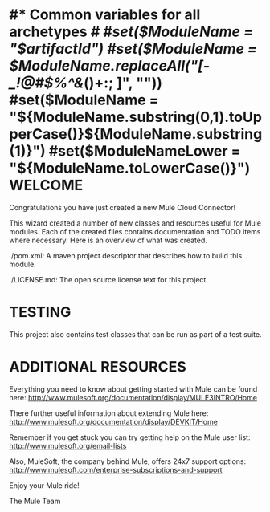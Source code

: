 #* Common variables for all archetypes *#
#set($ModuleName = "$artifactId")
#set($ModuleName = $ModuleName.replaceAll("[-_!@#$%^&*()+:; ]", ""))
#set($ModuleName = "${ModuleName.substring(0,1).toUpperCase()}${ModuleName.substring(1)}")
#set($ModuleNameLower = "${ModuleName.toLowerCase()}")
WELCOME
=======
Congratulations you have just created a new Mule Cloud Connector!

This wizard created a number of new classes and resources useful for Mule
modules.  Each of the created files contains documentation and TODO
items where necessary.  Here is an overview of what was created.

./pom.xml:
A maven project descriptor that describes how to build this module.

./LICENSE.md:
The open source license text for this project.

TESTING
=======

This  project also contains test classes that can be run as part of a test
suite.

ADDITIONAL RESOURCES
====================
Everything you need to know about getting started with Mule can be found here:
http://www.mulesoft.org/documentation/display/MULE3INTRO/Home

There further useful information about extending Mule here:
http://www.mulesoft.org/documentation/display/DEVKIT/Home

Remember if you get stuck you can try getting help on the Mule user list:
http://www.mulesoft.org/email-lists

Also, MuleSoft, the company behind Mule, offers 24x7 support options:
http://www.mulesoft.com/enterprise-subscriptions-and-support

Enjoy your Mule ride!

The Mule Team
